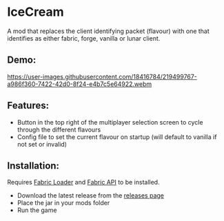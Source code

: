 IceCream
================
A mod that replaces the client identifying packet (flavour) with one that identifies as either fabric, forge, vanilla or lunar client.

## Demo:
https://user-images.githubusercontent.com/18416784/219499767-a986f360-7422-42d0-8f24-e4b7c5e64922.webm

## Features:
- Button in the top right of the multiplayer selection screen to cycle through the different flavours
- Config file to set the current flavour on startup (will default to vanilla if not set or invalid)

## Installation:
Requires [Fabric Loader](https://fabricmc.net/use/) and [Fabric API](https://www.curseforge.com/minecraft/mc-mods/fabric-api) to be installed.
- Download the latest release from the [releases page](https://github.com/Benjamin-Norton/IceCream/releases)
- Place the jar in your mods folder
- Run the game